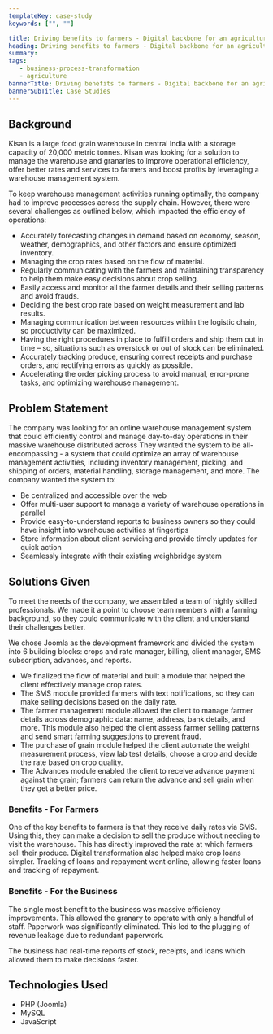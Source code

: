 ```yaml
---
templateKey: case-study
keywords: ["", ""]

title: Driving benefits to farmers - Digital backbone for an agricultural warehouse
heading: Driving benefits to farmers - Digital backbone for an agricultural warehouse
summary: 
tags: 
   - business-process-transformation
   - agriculture
bannerTitle: Driving benefits to farmers - Digital backbone for an agricultural warehouse
bannerSubTitle: Case Studies
---
```


## Background

Kisan is a large food grain warehouse in central India with a storage capacity of 20,000 metric tonnes. Kisan was looking for a solution to manage the warehouse and granaries to improve operational efficiency, offer better rates and services to farmers and boost profits by leveraging a warehouse management system.

To keep warehouse management activities running optimally, the company had to improve processes across the supply chain. However, there were several challenges as outlined below, which impacted the efficiency of operations: 

- Accurately forecasting changes in demand based on economy, season, weather, demographics, and other factors and ensure optimized inventory. 
- Managing the crop rates based on the flow of material. 
- Regularly communicating with the farmers and maintaining transparency to help them make easy decisions about crop selling. 
- Easily access and monitor all the farmer details and their selling patterns and avoid frauds. 
- Deciding the best crop rate based on weight measurement and lab results. 
- Managing communication between resources within the logistic chain, so productivity can be maximized. 
- Having the right procedures in place to fulfill orders and ship them out in time – so, situations such as overstock or out of stock can be eliminated. 
- Accurately tracking produce, ensuring correct receipts and purchase orders, and rectifying errors as quickly as possible. 
- Accelerating the order picking process to avoid manual, error-prone tasks, and optimizing warehouse management. 

## Problem Statement

The company was looking for an online warehouse management system that could efficiently control and manage day-to-day operations in their massive warehouse distributed across 
They wanted the system to be all-encompassing - a system that could optimize an array of warehouse management activities, including inventory management, picking, and shipping of orders, material handling, storage management, and more. The company wanted the system to:  

- Be centralized and accessible over the web
- Offer multi-user support to manage a variety of warehouse operations in parallel
- Provide easy-to-understand reports to business owners so they could have insight into warehouse activities at fingertips 
- Store information about client servicing and provide timely updates for quick action
- Seamlessly integrate with their existing weighbridge system 
  
## Solutions Given
To meet the needs of the company, we assembled a team of highly skilled professionals. 
We made it a point to choose team members with a farming background, so they could communicate with the client and understand their challenges better. 

We chose Joomla as the development framework and divided the system into 6 building blocks: crops and rate manager, billing, client manager, SMS subscription, advances, and reports. 

- We finalized the flow of material and built a module that helped the client effectively manage crop rates.
- The SMS module provided farmers with text notifications, so they can make selling decisions based on the daily rate. 
- The farmer management module allowed the client to manage farmer details across demographic data: name, address, bank details, and more. This module also helped the client assess farmer selling patterns and send smart farming suggestions to prevent fraud. 
- The purchase of grain module helped the client automate the weight measurement process, view lab test details, choose a crop and decide the rate based on crop quality. 
- The Advances module enabled the client to receive advance payment against the grain; farmers can return the advance and sell grain when they get a better price. 

### Benefits - For Farmers
One of the key benefits to farmers is that they receive daily rates via SMS. Using this, they can make a decision to sell the produce without needing to visit the warehouse. This has directly improved the rate at which farmers sell their produce.
Digital transformation also helped make crop loans simpler. Tracking of loans and repayment went online, allowing faster loans and tracking of repayment. 

### Benefits - For the Business
The single most benefit to the business was massive efficiency improvements. This allowed the granary to operate with only a handful of staff. 
Paperwork was significantly eliminated. This led to the plugging of revenue leakage due to redundant paperwork. 

The business had real-time reports of stock, receipts, and loans which allowed them to make decisions faster.

## Technologies Used
- PHP (Joomla)
- MySQL
- JavaScript










